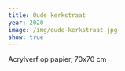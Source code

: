 ```yaml
---
title: Oude kerkstraat
year: 2020
image: /img/oude-kerkstraat.jpg
show: true
---
```

Acrylverf op papier, 70x70 cm